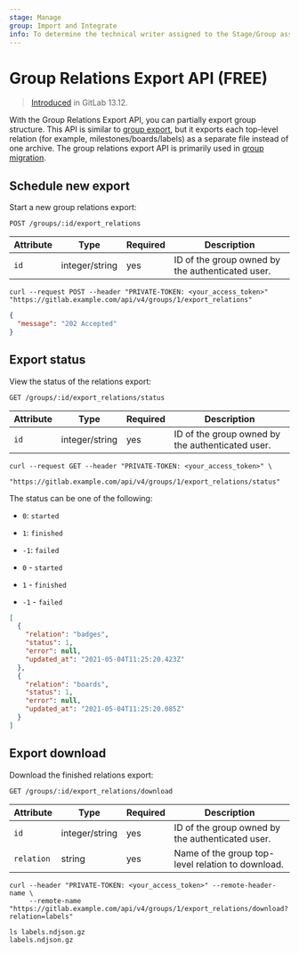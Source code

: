 ```yaml
---
stage: Manage
group: Import and Integrate
info: To determine the technical writer assigned to the Stage/Group associated with this page, see https://about.gitlab.com/handbook/product/ux/technical-writing/#assignments
---
```


# Group Relations Export API **(FREE)**

> [Introduced](https://gitlab.com/gitlab-org/gitlab/-/merge_requests/59978) in GitLab 13.12.

With the Group Relations Export API, you can partially export group structure. This API is similar
to [group export](group_import_export.md),
but it exports each top-level relation (for example, milestones/boards/labels) as a separate file
instead of one archive. The group relations export API is primarily used in [group migration](../user/group/import/index.md).

## Schedule new export

Start a new group relations export:

```plaintext
POST /groups/:id/export_relations
```

| Attribute | Type           | Required | Description                              |
| --------- | -------------- | -------- | ---------------------------------------- |
| `id`      | integer/string | yes      | ID of the group owned by the authenticated user. |

```shell
curl --request POST --header "PRIVATE-TOKEN: <your_access_token>" "https://gitlab.example.com/api/v4/groups/1/export_relations"
```

```json
{
  "message": "202 Accepted"
}
```

## Export status

View the status of the relations export:

```plaintext
GET /groups/:id/export_relations/status
```

| Attribute | Type           | Required | Description                              |
| --------- | -------------- | -------- | ---------------------------------------- |
| `id`      | integer/string | yes      | ID of the group owned by the authenticated user. |

```shell
curl --request GET --header "PRIVATE-TOKEN: <your_access_token>" \
     "https://gitlab.example.com/api/v4/groups/1/export_relations/status"
```

The status can be one of the following:

- `0`: `started`
- `1`: `finished`
- `-1`: `failed`

- `0` - `started`
- `1` - `finished`
- `-1` - `failed`

```json
[
  {
    "relation": "badges",
    "status": 1,
    "error": null,
    "updated_at": "2021-05-04T11:25:20.423Z"
  },
  {
    "relation": "boards",
    "status": 1,
    "error": null,
    "updated_at": "2021-05-04T11:25:20.085Z"
  }
]
```

## Export download

Download the finished relations export:

```plaintext
GET /groups/:id/export_relations/download
```

| Attribute       | Type           | Required | Description                              |
| --------------- | -------------- | -------- | ---------------------------------------- |
| `id`            | integer/string | yes      | ID of the group owned by the authenticated user. |
| `relation`      | string         | yes      | Name of the group top-level relation to download. |

```shell
curl --header "PRIVATE-TOKEN: <your_access_token>" --remote-header-name \
     --remote-name "https://gitlab.example.com/api/v4/groups/1/export_relations/download?relation=labels"
```

```shell
ls labels.ndjson.gz
labels.ndjson.gz
```
